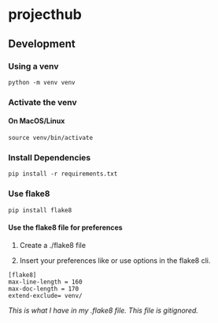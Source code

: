 # projecthub

## Development

### Using a venv

    python -m venv venv

### Activate the venv

#### On MacOS/Linux
    source venv/bin/activate

### Install Dependencies
    pip install -r requirements.txt

### Use flake8

    pip install flake8

#### Use the flake8 file for preferences
1. Create a ./flake8 file

2. Insert your preferences like or use options in the flake8 cli.
~~~
[flake8]
max-line-length = 160
max-doc-length = 170
extend-exclude= venv/
~~~
*This is what I have in my .flake8 file. This file is gitignored.*
